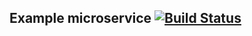 ## Example microservice [![Build Status](https://img.shields.io/shippable/56d084821895ca44747c894c.svg?style=flat-square)](https://app.shippable.com/projects/56d084821895ca44747c894c)
